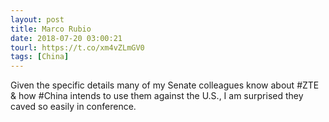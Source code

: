 ```yaml
---
layout: post
title: Marco Rubio
date: 2018-07-20 03:00:21
tourl: https://t.co/xm4vZLmGV0
tags: [China]
---
```

Given the specific details many of my Senate colleagues know about #ZTE &amp; how #China intends to use them against the U.S.,  I am surprised they caved so easily in conference.